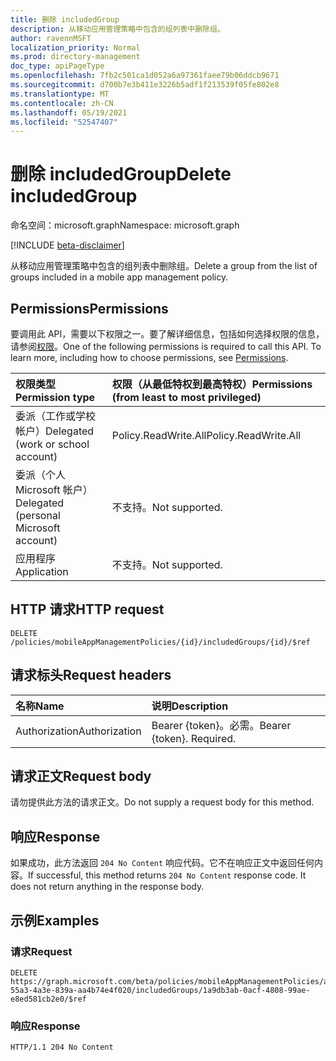 ```yaml
---
title: 删除 includedGroup
description: 从移动应用管理策略中包含的组列表中删除组。
author: ravennMSFT
localization_priority: Normal
ms.prod: directory-management
doc_type: apiPageType
ms.openlocfilehash: 7fb2c501ca1d052a6a97361faee79b06ddcb9671
ms.sourcegitcommit: d700b7e3b411e3226b5adf1f213539f05fe802e8
ms.translationtype: MT
ms.contentlocale: zh-CN
ms.lasthandoff: 05/19/2021
ms.locfileid: "52547407"
---
```

# <a name="delete-includedgroup"></a><span data-ttu-id="09dea-103">删除 includedGroup</span><span class="sxs-lookup"><span data-stu-id="09dea-103">Delete includedGroup</span></span>

<span data-ttu-id="09dea-104">命名空间：microsoft.graph</span><span class="sxs-lookup"><span data-stu-id="09dea-104">Namespace: microsoft.graph</span></span>

[!INCLUDE [beta-disclaimer](../../includes/beta-disclaimer.md)]

<span data-ttu-id="09dea-105">从移动应用管理策略中包含的组列表中删除组。</span><span class="sxs-lookup"><span data-stu-id="09dea-105">Delete a group from the list of groups included in a mobile app management policy.</span></span>

## <a name="permissions"></a><span data-ttu-id="09dea-106">Permissions</span><span class="sxs-lookup"><span data-stu-id="09dea-106">Permissions</span></span>

<span data-ttu-id="09dea-p101">要调用此 API，需要以下权限之一。要了解详细信息，包括如何选择权限的信息，请参阅[权限](/graph/permissions-reference)。</span><span class="sxs-lookup"><span data-stu-id="09dea-p101">One of the following permissions is required to call this API. To learn more, including how to choose permissions, see [Permissions](/graph/permissions-reference).</span></span>

|<span data-ttu-id="09dea-109">权限类型</span><span class="sxs-lookup"><span data-stu-id="09dea-109">Permission type</span></span>|<span data-ttu-id="09dea-110">权限（从最低特权到最高特权）</span><span class="sxs-lookup"><span data-stu-id="09dea-110">Permissions (from least to most privileged)</span></span>|
|:---|:---|
|<span data-ttu-id="09dea-111">委派（工作或学校帐户）</span><span class="sxs-lookup"><span data-stu-id="09dea-111">Delegated (work or school account)</span></span>|<span data-ttu-id="09dea-112">Policy.ReadWrite.All</span><span class="sxs-lookup"><span data-stu-id="09dea-112">Policy.ReadWrite.All</span></span>|
|<span data-ttu-id="09dea-113">委派（个人 Microsoft 帐户）</span><span class="sxs-lookup"><span data-stu-id="09dea-113">Delegated (personal Microsoft account)</span></span> | <span data-ttu-id="09dea-114">不支持。</span><span class="sxs-lookup"><span data-stu-id="09dea-114">Not supported.</span></span>|
|<span data-ttu-id="09dea-115">应用程序</span><span class="sxs-lookup"><span data-stu-id="09dea-115">Application</span></span> | <span data-ttu-id="09dea-116">不支持。</span><span class="sxs-lookup"><span data-stu-id="09dea-116">Not supported.</span></span>|

## <a name="http-request"></a><span data-ttu-id="09dea-117">HTTP 请求</span><span class="sxs-lookup"><span data-stu-id="09dea-117">HTTP request</span></span>

<!-- {
  "blockType": "ignored"
}
-->

``` http
DELETE /policies/mobileAppManagementPolicies/{id}/includedGroups/{id}/$ref
```

## <a name="request-headers"></a><span data-ttu-id="09dea-118">请求标头</span><span class="sxs-lookup"><span data-stu-id="09dea-118">Request headers</span></span>

|<span data-ttu-id="09dea-119">名称</span><span class="sxs-lookup"><span data-stu-id="09dea-119">Name</span></span>|<span data-ttu-id="09dea-120">说明</span><span class="sxs-lookup"><span data-stu-id="09dea-120">Description</span></span>|
|:---|:---|
|<span data-ttu-id="09dea-121">Authorization</span><span class="sxs-lookup"><span data-stu-id="09dea-121">Authorization</span></span>|<span data-ttu-id="09dea-p102">Bearer {token}。必需。</span><span class="sxs-lookup"><span data-stu-id="09dea-p102">Bearer {token}. Required.</span></span>|

## <a name="request-body"></a><span data-ttu-id="09dea-124">请求正文</span><span class="sxs-lookup"><span data-stu-id="09dea-124">Request body</span></span>

<span data-ttu-id="09dea-125">请勿提供此方法的请求正文。</span><span class="sxs-lookup"><span data-stu-id="09dea-125">Do not supply a request body for this method.</span></span>

## <a name="response"></a><span data-ttu-id="09dea-126">响应</span><span class="sxs-lookup"><span data-stu-id="09dea-126">Response</span></span>

<span data-ttu-id="09dea-p103">如果成功，此方法返回 `204 No Content` 响应代码。它不在响应正文中返回任何内容。</span><span class="sxs-lookup"><span data-stu-id="09dea-p103">If successful, this method returns `204 No Content` response code. It does not return anything in the response body.</span></span>

## <a name="examples"></a><span data-ttu-id="09dea-129">示例</span><span class="sxs-lookup"><span data-stu-id="09dea-129">Examples</span></span>

### <a name="request"></a><span data-ttu-id="09dea-130">请求</span><span class="sxs-lookup"><span data-stu-id="09dea-130">Request</span></span>

<!-- {
  "blockType": "request",
  "name": "delete_group"
}
-->

```http
DELETE https://graph.microsoft.com/beta/policies/mobileAppManagementPolicies/ab90bacf-55a3-4a3e-839a-aa4b74e4f020/includedGroups/1a9db3ab-0acf-4808-99ae-e8ed581cb2e0/$ref
```

### <a name="response"></a><span data-ttu-id="09dea-131">响应</span><span class="sxs-lookup"><span data-stu-id="09dea-131">Response</span></span>

<!-- {
  "blockType": "response",
  "truncated": true
}
-->

``` http
HTTP/1.1 204 No Content
```
